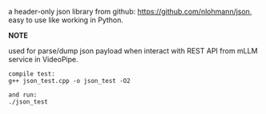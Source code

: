 a header-only json library from github: https://github.com/nlohmann/json, easy to use like working in Python.

**NOTE**

used for parse/dump json payload when interact with REST API from mLLM service in VideoPipe.


```
compile test:
g++ json_test.cpp -o json_test -O2

and run:
./json_test

```